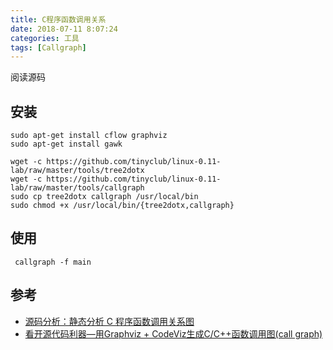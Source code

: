 ```yaml
---
title: C程序函数调用关系
date: 2018-07-11 8:07:24
categories: 工具
tags: [Callgraph]
---
```


阅读源码

<!--more-->

## 安装


```
sudo apt-get install cflow graphviz
sudo apt-get install gawk

wget -c https://github.com/tinyclub/linux-0.11-lab/raw/master/tools/tree2dotx
wget -c https://github.com/tinyclub/linux-0.11-lab/raw/master/tools/callgraph
sudo cp tree2dotx callgraph /usr/local/bin
sudo chmod +x /usr/local/bin/{tree2dotx,callgraph}
```





## 使用

```
 callgraph -f main
```



## 参考

* [源码分析：静态分析 C 程序函数调用关系图](http://tinylab.org/callgraph-draw-the-calltree-of-c-functions/)
* [看开源代码利器—用Graphviz + CodeViz生成C/C++函数调用图(call graph)](https://www.linuxidc.com/Linux/2015-01/111501.htm)
